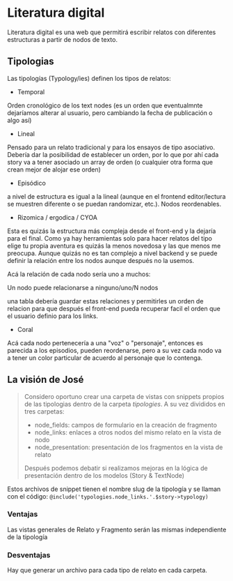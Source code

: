 # Literatura digital

Literatura digital es una web que permitirá escribir relatos con diferentes estructuras a partir de nodos de texto.

## Tipologias

Las tipologías (Typology/ies) definen los tipos de relatos:

* Temporal

Orden cronológico de los text nodes (es un orden que eventualmnte dejaríamos alterar al usuario, pero cambiando la fecha de publicación o algo así)

* Lineal

Pensado para un relato tradicional y para los ensayos de tipo asociativo. Debería dar la posibilidad de establecer un orden, por lo que por ahí cada story va a tener asociado un array de orden (o cualquier otra forma que crean mejor de alojar ese orden)

* Episódico

a nivel de estructura es igual a la lineal (aunque en el frontend editor/lectura se muestren diferente o se puedan randomizar, etc.). Nodos reordenables.

* Rizomica / ergodica / CYOA

Esta es quizás la estructura más compleja desde el front-end y la dejaría para el final. Como ya hay herramientas solo para hacer relatos del tipo elige tu propia aventura es quizás la menos novedosa y las que menos me preocupa. Aunque quizás no es tan complejo a nivel backend y se puede definir la relación entre los nodos aunque después no la usemos.

Acá la relación de cada nodo sería uno a muchos:

Un nodo puede relacionarse a ninguno/uno/N nodos

una tabla debería guardar estas relaciones y permitirles un orden de relacion para que después el front-end pueda recuperar facil el orden que el usuario definio para los links.

* Coral

Acá cada nodo pertenecería a una "voz" o "personaje", entonces es parecida a los episodios, pueden reordenarse, pero a su vez cada nodo va a tener un color particular de acuerdo al personaje que lo contenga.

## La visión de José

> Considero oportuno crear una carpeta de vistas con snippets propios de las tipologias dentro de la carpeta *tipologies*. A su vez divididos en tres carpetas:
> * node_fields: campos de formulario en la creación de fragmento
> * node_links: enlaces a otros nodos del mismo relato en la vista de nodo
> * node_presentation: presentación de los fragmentos en la vista de relato
>
>
> Después podemos debatir si realizamos mejoras en la lógica de presentación dentro de los modelos (Story & TextNode)


Estos archivos de snippet tienen el nombre slug de la tipología y se llaman con el código: ```@include('typologies.node_links.'.$story->typology)   ```

### Ventajas

Las vistas generales de Relato y Fragmento serán las mismas independiente de la tipología

### Desventajas

Hay que generar un archivo para cada tipo de relato en cada carpeta.